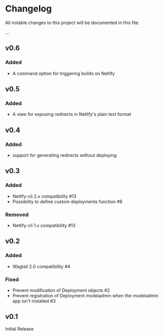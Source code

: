 # Changelog

All notable changes to this project will be documented in this file.

...

## v0.6

### Added

- A command option for triggering builds on Netlify

## v0.5

### Added

- A view for exposing redirects in Netlify's plain text format

## v0.4

### Added

- support for generating redirects without deploying

## v0.3

### Added

- Netlify-cli 2.x compatibility #13
- Possibility to define custom deployments function #8

### Removed

- Netlify-cli 1.x compatibility #13

## v0.2

### Added

- Wagtail 2.0 compatibility #4

### Fixed

- Prevent modification of Deployment objects #2
- Prevent registration of Deployment modeladmin when the modeladmin app isn't installed #3

## v0.1

Initial Release
